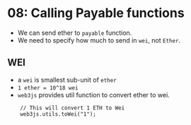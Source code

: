 # 08: Calling Payable functions

- We can send ether to `payable` function.
- We need to specify how much to send in `wei`, not `Ether`.

## WEI
- a `wei` is smallest sub-unit of `ether`
- `1 ether = 10^18 wei`
- `web3js` provides util function to convert ether to wei.
```solidity
    // This will convert 1 ETH to Wei
    web3js.utils.toWei("1");
```
